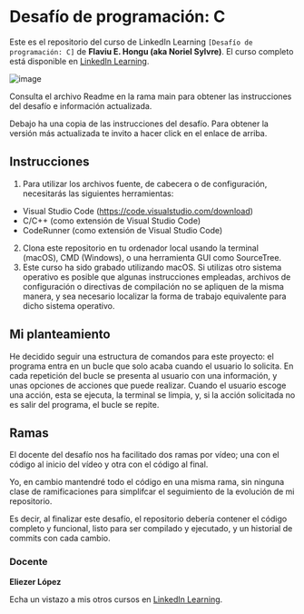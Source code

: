 # Desafío de programación: C

Este es el repositorio del curso de LinkedIn Learning `[Desafío de programación: C]` de **Flaviu E. Hongu (aka Noriel Sylvre)**. El curso completo está disponible en [LinkedIn Learning][lil-course-url].

![image](https://user-images.githubusercontent.com/71371373/211757102-69abeb6a-e3af-4dcb-b953-54039078de35.png)

Consulta el archivo Readme en la rama main para obtener las instrucciones del desafío e información actualizada.

Debajo ha una copia de las instrucciones del desafío. Para obtener la versión más actualizada te invito a hacer click en el enlace de arriba.

## Instrucciones

1. Para utilizar los archivos fuente, de cabecera o de configuración, necesitarás las siguientes herramientas:
- Visual Studio Code (https://code.visualstudio.com/download)
- C/C++ (como extensión de Visual Studio Code)
- CodeRunner (como extensión de Visual Studio Code)
2. Clona este repositorio en tu ordenador local usando la terminal (macOS), CMD (Windows), o una herramienta GUI como SourceTree.
3. Este curso ha sido grabado utilizando macOS. Si utilizas otro sistema operativo es posible que algunas instrucciones empleadas, archivos de configuración o directivas de compilación no se apliquen de la misma manera, y sea necesario localizar la forma de trabajo equivalente para dicho sistema operativo.

## Mi planteamiento

He decidido seguir una estructura de comandos para este proyecto: el programa entra en un bucle que solo acaba cuando el usuario lo solicita. En cada repetición del bucle se presenta al usuario con una información, y unas opciones de acciones que puede realizar. Cuando el usuario escoge una acción, esta se ejecuta, la terminal se limpia, y, si la acción solicitada no es salir del programa, el bucle se repite.

## Ramas

El docente del desafío nos ha facilitado dos ramas por vídeo; una con el código al inicio del vídeo y otra con el código al final.

Yo, en cambio mantendré todo el código en una misma rama, sin ninguna clase de ramificaciones para simplifcar el seguimiento de la evolución de mi repositorio.

Es decir, al finalizar este desafío, el repositorio debería contener el código completo y funcional, listo para ser compilado y ejecutado, y un historial de commits con cada cambio.

### Docente

**Eliezer López**

Echa un vistazo a mis otros cursos en [LinkedIn Learning](https://www.linkedin.com/learning/instructors/eliezer-lopez).

[0]: # (Replace these placeholder URLs with actual course URLs)
[lil-course-url]: https://www.linkedin.com/learning/desafio-de-programacion-c/acepta-este-desafio-de-programacion-en-c
[lil-thumbnail-url]: https://cdn.lynda.com/course/2875095/2875095-1615224395432-16x9.jpg

[1]: # (End of ES-Instruction ###############################################################################################)

